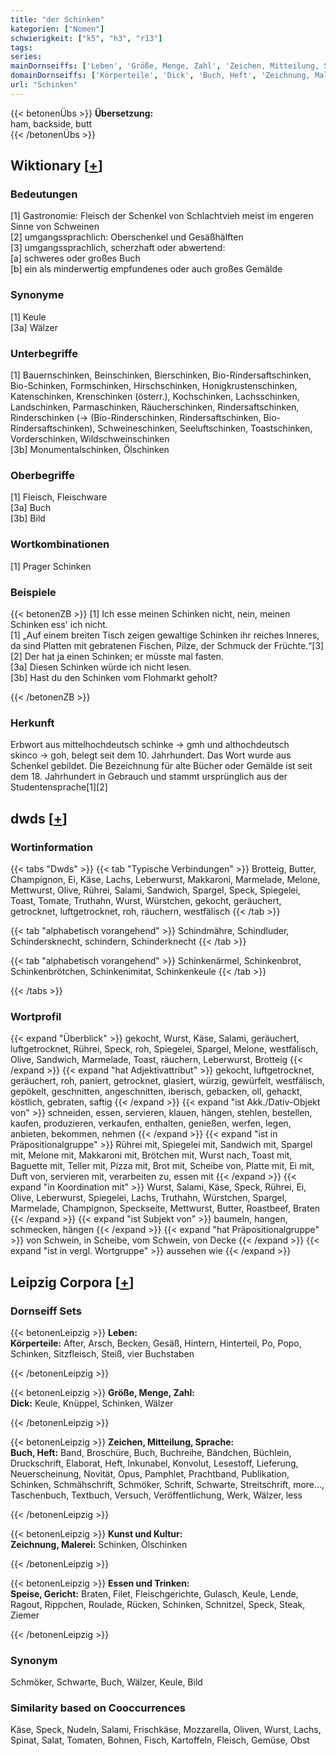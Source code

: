 ```yaml
---
title: "der Schinken"
kategorien: ["Nomen"]
schwierigkeit: ["k5", "h3", "r13"]
tags:
series:
mainDornseiffs: ['Leben', 'Größe, Menge, Zahl', 'Zeichen, Mitteilung, Sprache', 'Kunst und Kultur', 'Essen und Trinken']
domainDornseiffs: ['Körperteile', 'Dick', 'Buch, Heft', 'Zeichnung, Malerei', 'Speise, Gericht']
url: "Schinken"
---
```


{{< betonenÜbs >}}
**Übersetzung:**  
ham, backside, butt  
{{< /betonenÜbs >}}

## Wiktionary [[+](https://de.wiktionary.org/wiki/Schinken)]

### Bedeutungen
[1] Gastronomie: Fleisch der Schenkel von Schlachtvieh meist im engeren Sinne von Schweinen  
[2] umgangssprachlich: Oberschenkel und Gesäßhälften  
[3] umgangssprachlich, scherzhaft oder abwertend:  
[a] schweres oder großes Buch  
[b] ein als minderwertig empfundenes oder auch großes Gemälde  

### Synonyme
[1] Keule  
[3a] Wälzer  

### Unterbegriffe
[1] Bauernschinken, Beinschinken, Bierschinken, Bio-Rindersaftschinken, Bio-Schinken, Formschinken, Hirschschinken, Honigkrustenschinken, Katenschinken, Krenschinken (österr.), Kochschinken, Lachsschinken, Landschinken, Parmaschinken, Räucherschinken, Rindersaftschinken, Rinderschinken (→ (Bio-Rinderschinken, Rindersaftschinken, Bio-Rindersaftschinken), Schweineschinken, Seeluftschinken, Toastschinken, Vorderschinken, Wildschweinschinken  
[3b] Monumentalschinken, Ölschinken  

### Oberbegriffe
[1] Fleisch, Fleischware  
[3a] Buch  
[3b] Bild  

### Wortkombinationen
[1] Prager Schinken  

### Beispiele
{{< betonenZB >}}
[1] Ich esse meinen Schinken nicht, nein, meinen Schinken ess' ich nicht.  
[1] „Auf einem breiten Tisch zeigen gewaltige Schinken ihr reiches Inneres, da sind Platten mit gebratenen Fischen, Pilze, der Schmuck der Früchte.“[3]  
[2] Der hat ja einen Schinken; er müsste mal fasten.  
[3a] Diesen Schinken würde ich nicht lesen.  
[3b] Hast du den Schinken vom Flohmarkt geholt?  

{{< /betonenZB >}}
### Herkunft
Erbwort aus mittelhochdeutsch schinke → gmh und althochdeutsch skinco → goh, belegt seit dem 10. Jahrhundert. Das Wort wurde aus Schenkel gebildet. Die Bezeichnung für alte Bücher oder Gemälde ist seit dem 18. Jahrhundert in Gebrauch und stammt ursprünglich aus der Studentensprache[1][2]  



## dwds [[+](https://www.dwds.de/wb/Schinken)]

### Wortinformation
{{< tabs "Dwds" >}}
{{< tab "Typische Verbindungen" >}}
Brotteig, Butter, Champignon, Ei, Käse, Lachs, Leberwurst, Makkaroni, Marmelade, Melone, Mettwurst, Olive, Rührei, Salami, Sandwich, Spargel, Speck, Spiegelei, Toast, Tomate, Truthahn, Wurst, Würstchen, gekocht, geräuchert, getrocknet, luftgetrocknet, roh, räuchern, westfälisch
{{< /tab >}}

{{< tab "alphabetisch vorangehend" >}}
Schindmähre, Schindluder, Schindersknecht, schindern, Schinderknecht
{{< /tab >}}

{{< tab "alphabetisch vorangehend" >}}
Schinkenärmel, Schinkenbrot, Schinkenbrötchen, Schinkenimitat, Schinkenkeule
{{< /tab >}}

{{< /tabs >}}

### Wortprofil
{{< expand "Überblick" >}} gekocht, Wurst, Käse, Salami, geräuchert, luftgetrocknet, Rührei, Speck, roh, Spiegelei, Spargel, Melone, westfälisch, Olive, Sandwich, Marmelade, Toast, räuchern, Leberwurst, Brotteig {{< /expand >}}
{{< expand "hat Adjektivattribut" >}} gekocht, luftgetrocknet, geräuchert, roh, paniert, getrocknet, glasiert, würzig, gewürfelt, westfälisch, gepökelt, geschnitten, angeschnitten, iberisch, gebacken, oll, gehackt, köstlich, gebraten, saftig {{< /expand >}}
{{< expand "ist Akk./Dativ-Objekt von" >}} schneiden, essen, servieren, klauen, hängen, stehlen, bestellen, kaufen, produzieren, verkaufen, enthalten, genießen, werfen, legen, anbieten, bekommen, nehmen {{< /expand >}}
{{< expand "ist in Präpositionalgruppe" >}} Rührei mit, Spiegelei mit, Sandwich mit, Spargel mit, Melone mit, Makkaroni mit, Brötchen mit, Wurst nach, Toast mit, Baguette mit, Teller mit, Pizza mit, Brot mit, Scheibe von, Platte mit, Ei mit, Duft von, servieren mit, verarbeiten zu, essen mit {{< /expand >}}
{{< expand "in Koordination mit" >}} Wurst, Salami, Käse, Speck, Rührei, Ei, Olive, Leberwurst, Spiegelei, Lachs, Truthahn, Würstchen, Spargel, Marmelade, Champignon, Speckseite, Mettwurst, Butter, Roastbeef, Braten {{< /expand >}}
{{< expand "ist Subjekt von" >}} baumeln, hangen, schmecken, hängen {{< /expand >}}
{{< expand "hat Präpositionalgruppe" >}} von Schwein, in Scheibe, vom Schwein, von Decke {{< /expand >}}
{{< expand "ist in vergl. Wortgruppe" >}} aussehen wie {{< /expand >}}

## Leipzig Corpora [[+](https://corpora.uni-leipzig.de/en/res?word=Schinken&corpusId=deu_newscrawl-public_2018)]

### Dornseiff Sets
{{< betonenLeipzig >}}
**Leben:**  
**Körperteile:** After, Arsch, Becken, Gesäß, Hintern, Hinterteil, Po, Popo, Schinken, Sitzfleisch, Steiß, vier Buchstaben  

{{< /betonenLeipzig >}}


{{< betonenLeipzig >}}
**Größe, Menge, Zahl:**  
**Dick:** Keule, Knüppel, Schinken, Wälzer  

{{< /betonenLeipzig >}}


{{< betonenLeipzig >}}
**Zeichen, Mitteilung, Sprache:**  
**Buch, Heft:** Band, Broschüre, Buch, Buchreihe, Bändchen, Büchlein, Druckschrift, Elaborat, Heft, Inkunabel, Konvolut, Lesestoff, Lieferung, Neuerscheinung, Novität, Opus, Pamphlet, Prachtband, Publikation, Schinken, Schmähschrift, Schmöker, Schrift, Schwarte, Streitschrift, more..., Taschenbuch, Textbuch, Versuch, Veröffentlichung, Werk, Wälzer, less  

{{< /betonenLeipzig >}}


{{< betonenLeipzig >}}
**Kunst und Kultur:**  
**Zeichnung, Malerei:** Schinken, Ölschinken  

{{< /betonenLeipzig >}}


{{< betonenLeipzig >}}
**Essen und Trinken:**  
**Speise, Gericht:** Braten, Filet, Fleischgerichte, Gulasch, Keule, Lende, Ragout, Rippchen, Roulade, Rücken, Schinken, Schnitzel, Speck, Steak, Ziemer  

{{< /betonenLeipzig >}}

### Synonym
Schmöker, Schwarte, Buch, Wälzer, Keule, Bild


### Similarity based on Cooccurrences
Käse, Speck, Nudeln, Salami, Frischkäse, Mozzarella, Oliven, Wurst, Lachs, Spinat, Salat, Tomaten, Bohnen, Fisch, Kartoffeln, Fleisch, Gemüse, Obst

